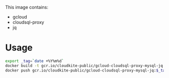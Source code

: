 This image contains:

* gcloud
* cloudsql-proxy
* jq

# Usage
```bash
export _tag=`date +%Y%m%d`
docker build -t gcr.io/cloudkite-public/gcloud-cloudsql-proxy-mysql-jq:$_tag .
docker push gcr.io/cloudkite-public/gcloud-cloudsql-proxy-mysql-jq:$_tag
```

